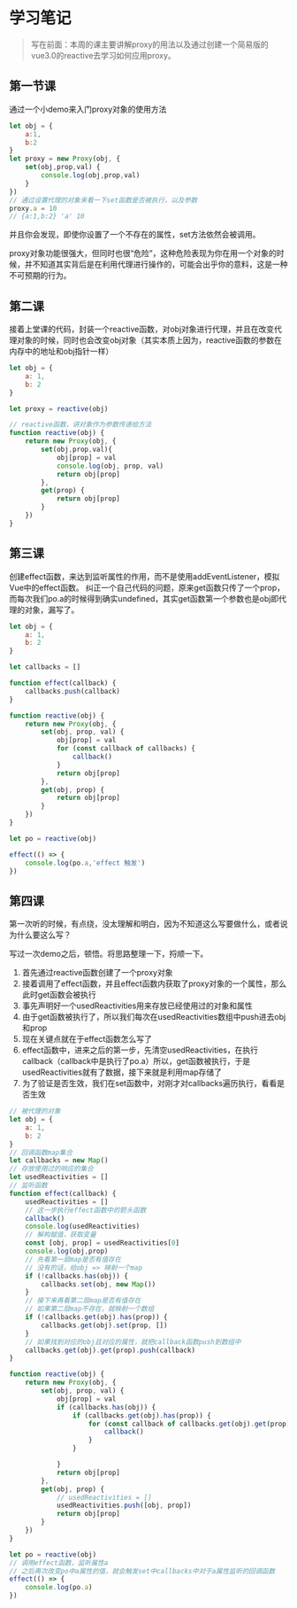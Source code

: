 # 学习笔记

> 写在前面：本周的课主要讲解proxy的用法以及通过创建一个简易版的vue3.0的reactive去学习如何应用proxy。

## 第一节课

通过一个小demo来入门proxy对象的使用方法

```javascript
let obj = {
    a:1,
    b:2
}
let proxy = new Proxy(obj, {
    set(obj,prop,val) {
        console.log(obj,prop,val)
    }
})
// 通过设置代理的对象来看一下set函数是否被执行，以及参数
proxy.a = 10
// {a:1,b:2} 'a' 10
```
并且你会发现，即使你设置了一个不存在的属性，set方法依然会被调用。

proxy对象功能很强大，但同时也很“危险”，这种危险表现为你在用一个对象的时候，并不知道其实背后是在利用代理进行操作的，可能会出乎你的意料，这是一种不可预期的行为。

## 第二课

接着上堂课的代码，封装一个reactive函数，对obj对象进行代理，并且在改变代理对象的时候，同时也会改变obj对象（其实本质上因为，reactive函数的参数在内存中的地址和obj指针一样）

```javascript
let obj = {
    a: 1,
    b: 2
}

let proxy = reactive(obj)

// reactive函数，讲对象作为参数传递给方法
function reactive(obj) {
    return new Proxy(obj, {
        set(obj,prop,val){
            obj[prop] = val
            console.log(obj, prop, val)
            return obj[prop]
        },
        get(prop) {
            return obj[prop]
        }
    })
}
```

## 第三课 

创建effect函数，来达到监听属性的作用，而不是使用addEventListener，模拟Vue中的effect函数。
纠正一个自己代码的问题，原来get函数只传了一个prop，而每次我们po.a的时候得到确实undefined，其实get函数第一个参数也是obj即代理的对象，漏写了。


```javascript
let obj = {
    a: 1,
    b: 2
}

let callbacks = []

function effect(callback) {
    callbacks.push(callback)
}

function reactive(obj) {
    return new Proxy(obj, {
        set(obj, prop, val) {
            obj[prop] = val
            for (const callback of callbacks) {
                callback()
            }
            return obj[prop]
        },
        get(obj, prop) {
            return obj[prop]
        }
    })
}

let po = reactive(obj)

effect(() => {
    console.log(po.a,'effect 触发')
})

```

## 第四课

第一次听的时候，有点绕，没太理解和明白，因为不知道这么写要做什么，或者说为什么要这么写？

写过一次demo之后，顿悟。将思路整理一下，捋顺一下。

1. 首先通过reactive函数创建了一个proxy对象
2. 接着调用了effect函数，并且effect函数内获取了proxy对象的一个属性，那么此时get函数会被执行
3. 事先声明好一个usedReactivities用来存放已经使用过的对象和属性
4. 由于get函数被执行了，所以我们每次在usedReactivities数组中push进去obj和prop
5. 现在关键点就在于effect函数怎么写了
6. effect函数中，进来之后的第一步，先清空usedReactivities，在执行callback（callback中是执行了po.a）所以，get函数被执行，于是usedReactivities就有了数据，接下来就是利用map存储了
7. 为了验证是否生效，我们在set函数中，对刚才对callbacks遍历执行，看看是否生效

```javascript
// 被代理的对象
let obj = {
    a: 1,
    b: 2
}
// 回调函数map集合
let callbacks = new Map()
// 存放使用过的响应的集合
let usedReactivities = []
// 监听函数
function effect(callback) {
    usedReactivities = []
    // 这一步执行effect函数中的箭头函数
    callback()
    console.log(usedReactivities)
    // 解构赋值，获取变量
    const [obj, prop] = usedReactivities[0]
    console.log(obj,prop)
    // 先看第一层map是否有值存在
    // 没有的话，给obj => 映射一个map
    if (!callbacks.has(obj)) {
        callbacks.set(obj, new Map())
    }
    // 接下来再看第二层map是否有值存在
    // 如果第二层map不存在，就映射一个数组
    if (!callbacks.get(obj).has(prop)) {
        callbacks.get(obj).set(prop, [])
    }
    // 如果找到对应的obj且对应的属性，就把callback函数push到数组中
    callbacks.get(obj).get(prop).push(callback)
}

function reactive(obj) {
    return new Proxy(obj, {
        set(obj, prop, val) {
            obj[prop] = val
            if (callbacks.has(obj)) {
                if (callbacks.get(obj).has(prop)) {
                    for (const callback of callbacks.get(obj).get(prop)) {
                        callback()
                    }
                }

            }
            return obj[prop]
        },
        get(obj, prop) {
            // usedReactivities = []
            usedReactivities.push([obj, prop])
            return obj[prop]
        }
    })
}

let po = reactive(obj)
// 调用effect函数，监听属性a
// 之后再次改变po中a属性的值，就会触发set中callbacks中对于a属性监听的回调函数
effect(() => {
    console.log(po.a)
})
```


